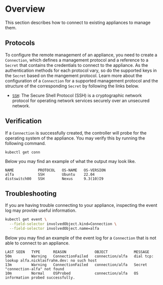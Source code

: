 # Overview

This section describes how to connect to existing appliances to manage them.

## Protocols

To configure the remote management of an appliance, you need to create a `Connection`, which defines a management protocol and a reference to a `Secret` that contains the credentials to connect to the appliance. As the authentication methods for each protocol vary, so do the supported keys in the `Secret` based on the mangement protocol. Learn more about the configuration of a `Connection` for a supported management protocol and the structure of the corresponding `Secret` by following the links below.

- [`SSH`](./management/ssh.md): The Secure Shell Protocol (SSH) is a cryptographic network protocol for operating network services securely over an unsecured network.

## Verification

If a `Connection` is successfully created, the controller will probe for the operating system of the appliance. You may verify this by running the following command.

```shell
kubectl get conn
```

Below you may find an example of what the output may look like.

```text
NAME           PROTOCOL   OS-NAME   OS-VERSION
alfa           SSH        Ubuntu    22.04
distswitch00   SSH        Nexus     9.3(10)I9
```

## Troubleshooting

If you are having trouble connecting to your appliance, inspecting the event log may provide useful information.

```bash
kubectl get event \
  --field-selector involvedObject.kind=Connection \
  --field-selector involvedObject.name=alfa
```

Below you may find an example of the event log for a `Connection` that is not able to connect to an appliance.

```text
LAST SEEN   TYPE      REASON             OBJECT            MESSAGE
50m         Warning   ConnectionFailed   connection/alfa   dial tcp: lookup alfa.nicklasfrahm.dev: no such host
13m         Warning   ConnectionFailed   connection/alfa   Secret "connection-alfa" not found
10m         Normal    OSProbed           connection/alfa   OS information probed successfully.
```
